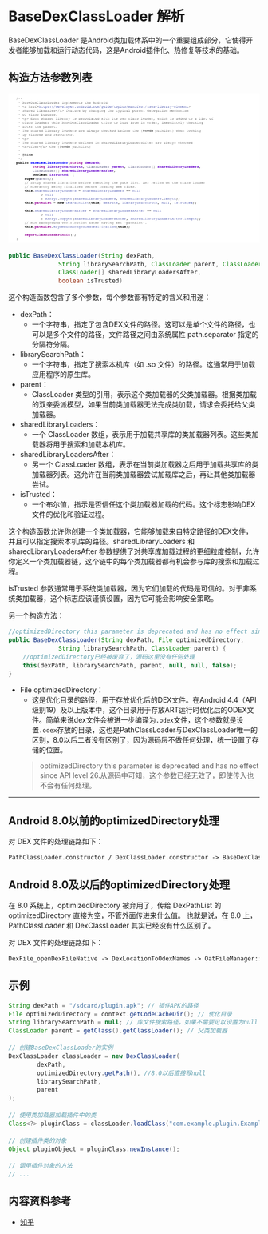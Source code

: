 # BaseDexClassLoader 解析

BaseDexClassLoader 是Android类加载体系中的一个重要组成部分，它使得开发者能够加载和运行动态代码，这是Android插件化、热修复等技术的基础。

## 构造方法参数列表

![构造方法](./images/3.4.2-1.png)

```java
public BaseDexClassLoader(String dexPath,
              String librarySearchPath, ClassLoader parent, ClassLoader[] sharedLibraryLoaders,
              ClassLoader[] sharedLibraryLoadersAfter,
              boolean isTrusted)
```

这个构造函数包含了多个参数，每个参数都有特定的含义和用途：

- dexPath：
  - 一个字符串，指定了包含DEX文件的路径。这可以是单个文件的路径，也可以是多个文件的路径，文件路径之间由系统属性 path.separator 指定的分隔符分隔。
- librarySearchPath：
  - 一个字符串，指定了搜索本机库（如 .so 文件）的路径。这通常用于加载应用程序的原生库。
- parent：
  - ClassLoader 类型的引用，表示这个类加载器的父类加载器。根据类加载的双亲委派模型，如果当前类加载器无法完成类加载，请求会委托给父类加载器。
- sharedLibraryLoaders：
  - 一个 ClassLoader 数组，表示用于加载共享库的类加载器列表。这些类加载器将用于搜索和加载本机库。
- sharedLibraryLoadersAfter：
  - 另一个 ClassLoader 数组，表示在当前类加载器之后用于加载共享库的类加载器列表。这允许在当前类加载器尝试加载库之后，再让其他类加载器尝试。
- isTrusted：
  - 一个布尔值，指示是否信任这个类加载器加载的代码。这个标志影响DEX文件的优化和验证过程。

这个构造函数允许你创建一个类加载器，它能够加载来自特定路径的DEX文件，并且可以指定搜索本机库的路径。sharedLibraryLoaders 和 sharedLibraryLoadersAfter 参数提供了对共享库加载过程的更细粒度控制，允许你定义一个类加载器链，这个链中的每个类加载器都有机会参与库的搜索和加载过程。

isTrusted 参数通常用于系统类加载器，因为它们加载的代码是可信的。对于非系统类加载器，这个标志应该谨慎设置，因为它可能会影响安全策略。

另一个构造方法：

```java
//optimizedDirectory this parameter is deprecated and has no effect since API level 26.
public BaseDexClassLoader(String dexPath, File optimizedDirectory,
              String librarySearchPath, ClassLoader parent) {
    //optimizedDirectory已经被废弃了，源码这里没有任何处理
    this(dexPath, librarySearchPath, parent, null, null, false);
}
```

- File optimizedDirectory：
  - 这是优化目录的路径，用于存放优化后的DEX文件。在Android 4.4（API级别19）及以上版本中，这个目录用于存放ART运行时优化后的ODEX文件。简单来说dex文件会被进一步编译为`.odex`文件，这个参数就是设置`.odex`存放的目录，这也是PathClassLoader与DexClassLoader唯一的区别，8.0以后二者没有区别了，因为源码层不做任何处理，统一设置了存储的位置。
  >optimizedDirectory this parameter is deprecated and has no effect since API level 26.从源码中可知，这个参数已经无效了，即使传入也不会有任何处理。

---

## Android 8.0以前的optimizedDirectory处理

对 DEX 文件的处理链路如下：

```txt
PathClassLoader.constructor / DexClassLoader.constructor -> BaseDexClassLoader.constructor -> DexPathList.constructor -> DexPathList.makeDexElements -> DexPathList.loadDexFile -> DexFile.constructor / DexFile.loadDex -> DexFile.openDexFile -> DexFile.openDexFileNative -> DexFile_openDexFileNative -> ClassLinker::OpenDexFilesFromOat
```

## Android 8.0及以后的optimizedDirectory处理

在 8.0 系统上，optimizedDirectory 被弃用了，传给 DexPathList 的 optimizedDirectory 直接为空，不管外面传进来什么值。 也就是说，在 8.0 上，PathClassLoader 和 DexClassLoader 其实已经没有什么区别了。

对 DEX 文件的处理链路如下：

```txt
DexFile_openDexFileNative -> DexLocationToOdexNames -> OatFileManager::OpenDexFilesFromOat -> OatFileAssistant::OatFileAssistant -> OatFileAssistant::DexLocationToOdexFilename -> DexLocationToOdexNames
```

## 示例

```java
String dexPath = "/sdcard/plugin.apk"; // 插件APK的路径
File optimizedDirectory = context.getCodeCacheDir(); // 优化目录
String librarySearchPath = null; // 库文件搜索路径，如果不需要可以设置为null
ClassLoader parent = getClass().getClassLoader(); // 父类加载器

// 创建BaseDexClassLoader的实例
DexClassLoader classLoader = new DexClassLoader(
        dexPath, 
        optimizedDirectory.getPath(), //8.0以后直接写null
        librarySearchPath, 
        parent
);

// 使用类加载器加载插件中的类
Class<?> pluginClass = classLoader.loadClass("com.example.plugin.ExampleClass");

// 创建插件类的对象
Object pluginObject = pluginClass.newInstance();

// 调用插件对象的方法
// ...
```

## 内容资料参考

- [知乎](https://www.zhihu.com/tardis/sogou/art/80629979)
